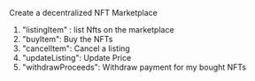 Create a decentralized NFT Marketplace
1. "listingItem" : list Nfts on the marketplace
2. "buyItem": Buy the NFTs
3. "cancelItem": Cancel a listing
4. "updateListing": Update Price
5. "withdrawProceeds": Withdraw payment for my bought NFTs